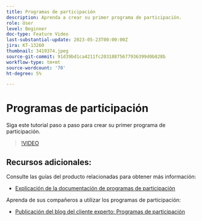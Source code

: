 ```yaml
---
title: Programas de participación
description: Aprenda a crear su primer programa de participación.
role: User
level: Beginner
doc-type: Feature Video
last-substantial-update: 2023-05-23T00:00:00Z
jira: KT-13260
thumbnail: 3419374.jpeg
source-git-commit: 91d39bd1ca4211fc20318875677936399d0b828b
workflow-type: tm+mt
source-wordcount: '70'
ht-degree: 5%

---
```



# Programas de participación

Siga este tutorial paso a paso para crear su primer programa de participación.

>[!VIDEO](https://video.tv.adobe.com/v/3419374/?learn=on) 

## Recursos adicionales:

Consulte las guías del producto relacionadas para obtener más información:
* [Explicación de la documentación de programas de participación](https://experienceleague.adobe.com/docs/marketo/using/product-docs/email-marketing/drip-nurturing/creating-an-engagement-program/understanding-engagement-programs.html?lang=en) 

Aprenda de sus compañeros a utilizar los programas de participación:
* [Publicación del blog del cliente experto: Programas de participación](https://nation.marketo.com/t5/product-blogs/marketo-success-series-engagement-programs/ba-p/301712)
